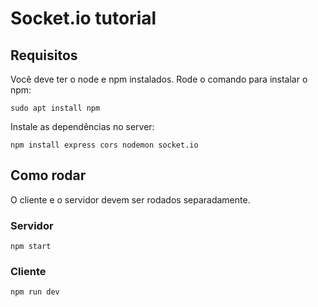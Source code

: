 # Socket.io tutorial

## Requisitos

Você deve ter o node e npm instalados. Rode o comando para instalar o npm:

    sudo apt install npm

Instale as dependências no server:

    npm install express cors nodemon socket.io

## Como rodar

O cliente e o servidor devem ser rodados separadamente.

### Servidor

    npm start

### Cliente

    npm run dev